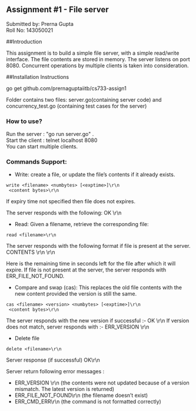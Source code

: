
## Assignment #1 - File server 

Submitted by: Prerna Gupta</br>
Roll No: 143050021

##Introduction

This assignment is to build a simple file server, with a simple read/write interface. The file contents are stored in memory. The server listens on port 8080. Concurrent operations by multiple clients is taken into consideration.

##Installation Instructions

go get  github.com/prernaguptaiitb/cs733-assign1

Folder contains two files: server.go(containing server code) and concurrency_test.go (containing test cases for the server)


### How to use?
Run the server : "go run server.go" .</br>
Start the client : telnet localhost 8080</br>
You can start multiple clients.</br>

### Commands Support:
* Write: create a file, or update the file’s contents if it already exists.
```
write <filename> <numbytes> [<exptime>]\r\n
 <content bytes>\r\n
```
If expiry time not specified then file does not expires.

The server responds with the following:
OK <version>\r\n


* Read: Given a filename, retrieve the corresponding file:
```
read <filename>\r\n
```

The server responds with the following format if file is present at the server.
CONTENTS <version> <numbytes> <exptime> \r\n
 <content bytes>\r\n  

Here <exptime>is the remaining time in seconds left for the file after which it will expire.
If file is not present at the server, the server responds with ERR_FILE_NOT_FOUND.
 
* Compare and swap (cas): This replaces the old file contents with the new content provided the version is still the same.
```
cas <filename> <version> <numbytes> [<exptime>]\r\n
 <content bytes>\r\n
```
The server responds with the new version if successful :-
OK <version>\r\n
If version does not match, server responds with :-
ERR_VERSION <newversion>\r\n

* Delete file
```
delete <filename>\r\n
```
Server response (if successful)
OK\r\n
</br>

Server return following error messages : </br>

* ERR_VERSION <newversion>\r\n (the contents were not updated because of a
version mismatch. The latest version is returned)
* ERR_FILE_NOT_FOUND\r\n (the filename doesn’t exist)
* ERR_CMD_ERR\r\n (the command is not formatted correctly)
